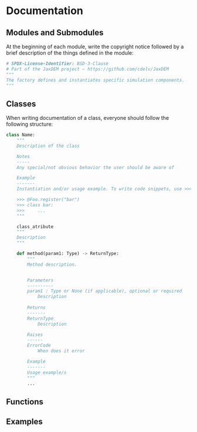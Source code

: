 # Documentation


## Modules and Submodules

At the beginning of each module, write the copyright notice followed by a brief description of the things defined in the module:

```python
# SPDX-License-Identifier: BSD-3-Clause
# Part of the JaxDEM project – https://github.com/cdelv/JaxDEM
"""
The factory defines and instantiates specific simulation components.
"""
```

## Classes

When writing documentation of a class, everyone should follow the following structure:

```python
class Name:
    """
    Description of the class

    Notes
    -----
    Any special/not obvious behavior the user should be aware of

    Example
    -------
    Instantiation and/or usage example. To write code snippets, use >>> at the beginning of each line:

    >>> @Foo.register("bar") 
    >>> class bar:
    >>>     ...
    """

    class_atribute
    """
    Description
    """

    def method(param1: Type) -> ReturnType:
        """
        Method description.


        Parameters
        ----------
        param1 : Type or None (if applicable), optional or required
            Description
        
        Returns
        -------
        ReturnType
            Description

        Raises
        ------
        ErrorCode
            When does it error

        Example
        -------
        Usage example/s
        """
        ...
```

## Functions

## Examples